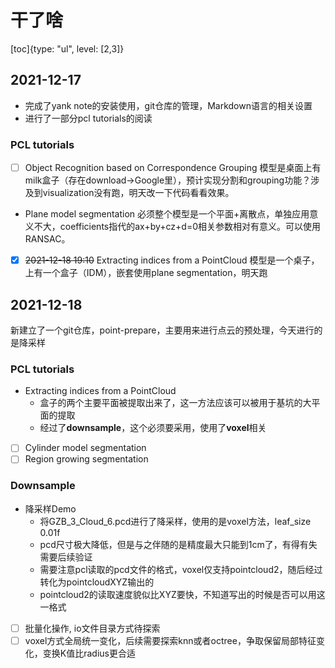 # 干了啥
[toc]{type: "ul", level: [2,3]}
## 2021-12-17
- 完成了yank note的安装使用，git仓库的管理，Markdown语言的相关设置
- 进行了一部分pcl tutorials的阅读
### PCL tutorials
- [ ]  Object Recognition based on Correspondence Grouping
模型是桌面上有milk盒子（存在download->Google里），预计实现分割和grouping功能？涉及到visualization没有跑，明天改一下代码看看效果。
- Plane model segmentation
必须整个模型是一个平面+离散点，单独应用意义不大，coefficients指代的ax+by+cz+d=0相关参数相对有意义。可以使用RANSAC。
- [x] ~~2021-12-18 19:10~~ Extracting indices from a PointCloud
模型是一个桌子，上有一个盒子（IDM），嵌套使用plane segmentation，明天跑
## 2021-12-18
新建立了一个git仓库，point-prepare，主要用来进行点云的预处理，今天进行的是降采样
### PCL tutorials
- Extracting indices from a PointCloud
    - 盒子的两个主要平面被提取出来了，这一方法应该可以被用于基坑的大平面的提取
    - 经过了**downsample**，这个必须要采用，使用了**voxel**相关
- [ ] Cylinder model segmentation
- [ ] Region growing segmentation
### Downsample
- 降采样Demo
    - 将GZB_3_Cloud_6.pcd进行了降采样，使用的是voxel方法，leaf_size 0.01f
    - pcd尺寸极大降低，但是与之伴随的是精度最大只能到1cm了，有得有失需要后续验证
    - 需要注意pcl读取的pcd文件的格式，voxel仅支持pointcloud2，随后经过转化为pointcloudXYZ输出的
    - pointcloud2的读取速度貌似比XYZ要快，不知道写出的时候是否可以用这一格式
- [ ]  批量化操作, io文件目录方式待探索
- [ ]  voxel方式全局统一变化，后续需要探索knn或者octree，争取保留局部特征变化，变换K值比radius更合适
